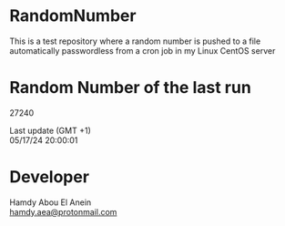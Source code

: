 # RandomNumber    
This is a test repository where a random number is pushed to a file automatically passwordless from a cron job in my Linux CentOS server    
# Random Number of the last run   
27240
      
Last update (GMT +1)    
05/17/24 20:00:01
# Developer    
Hamdy Abou El Anein   
hamdy.aea@protonmail.com
